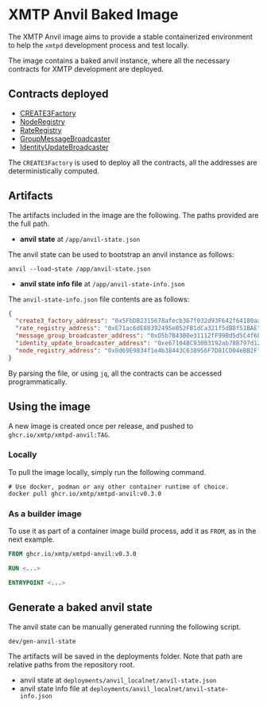 # XMTP Anvil Baked Image

The XMTP Anvil image aims to provide a stable containerized environment to help the `xmtpd` development process and test locally.

The image contains a baked anvil instance, where all the necessary contracts for XMTP development are deployed.

## Contracts deployed

- [CREATE3Factory](../src/CREATE3Factory.sol)
- [NodeRegistry](../src/NodeRegistry.sol)
- [RateRegistry](../src/RateRegistry.sol)
- [GroupMessageBroadcaster](../src/GroupMessageBroadcaster.sol)
- [IdentityUpdateBroadcaster](../src/IdentityUpdateBroadcaster.sol)

The `CREATE3Factory` is used to deploy all the contracts, all the addresses are deterministically computed.

## Artifacts

The artifacts included in the image are the following. The paths provided are the full path.

- **anvil state** at `/app/anvil-state.json`

The anvil state can be used to bootstrap an anvil instance as follows:

```shell
anvil --load-state /app/anvil-state.json
```

- **anvil state info file** at `/app/anvil-state-info.json`

The `anvil-state-info.json` file contents are as follows:

```json
{
  "create3_factory_address": "0x5FbDB2315678afecb367f032d93F642f64180aa3",
  "rate_registry_address": "0xE71ac6dE80392495eB52FB1dCa321f5dB8f51BAE",
  "message_group_broadcaster_address": "0xD5b7B43B0e31112fF99Bd5d5C4f6b828259bedDE",
  "identity_update_broadcaster_address": "0xe67104BC93003192ab78B797d120DBA6e9Ff4928",
  "node_registry_address": "0x8d69E9834f1e4b38443C638956F7D81CD04eBB2F"
}
```

By parsing the file, or using `jq`, all the contracts can be accessed programmatically.

## Using the image

A new image is created once per release, and pushed to `ghcr.io/xmtp/xmtpd-anvil:TAG`.

### Locally

To pull the image locally, simply run the following command.

```shell
# Use docker, podman or any other container runtime of choice.
docker pull ghcr.io/xmtp/xmtpd-anvil:v0.3.0
```

### As a builder image

To use it as part of a container image build process, add it as `FROM`, as in the next example.

```Dockerfile
FROM ghcr.io/xmtp/xmtpd-anvil:v0.3.0

RUN <...>

ENTRYPOINT <...>
```

## Generate a baked anvil state

The anvil state can be manually generated running the following script.

```shell
dev/gen-anvil-state
```

The artifacts will be saved in the deployments folder. Note that path are relative paths from the repository root.

- anvil state at `deployments/anvil_localnet/anvil-state.json`
- anvil state info file at `deployments/anvil_localnet/anvil-state-info.json`

